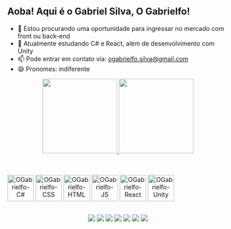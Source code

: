 ## Aoba! Aqui é o Gabriel Silva, O Gabrielfo!

- 🔭 Estou procurando uma oportunidade para ingressar no mercado com front ou back-end
- 🌱 Atualmente estudando C# e React, além de desenvolvimento com Unity
- 📫 Pode entrar em contato via: ogabrielfo.silva@gmail.com
- 😄 Pronomes: indiferente

<div align="center">
  <a href="https://github.com/OGabrielfo">
  <img height="170em" src="https://github-readme-stats.vercel.app/api?username=OGabrielfo&show_icons=true&theme=aura">
  <img height="170em" src="https://github-readme-stats.vercel.app/api/top-langs/?username=OGabrielfo&layout=compact&theme=aura">
</div>
  
##

<div align="center" style="display: inline-block"><br>
  <img align="center" alt="OGabrielfo-C#" height="60" width="60" src="https://cdn.jsdelivr.net/gh/devicons/devicon/icons/csharp/csharp-line.svg" />
  <img align="center" alt="OGabrielfo-CSS" height="60" width="60" src="https://cdn.jsdelivr.net/gh/devicons/devicon/icons/css3/css3-plain-wordmark.svg" />
  <img align="center" alt="OGabrielfo-HTML" height="60" width="60" src="https://cdn.jsdelivr.net/gh/devicons/devicon/icons/html5/html5-plain-wordmark.svg" />
  <img align="center" alt="OGabrielfo-JS" height="60" width="60" src="https://cdn.jsdelivr.net/gh/devicons/devicon/icons/javascript/javascript-plain.svg" />
  <img align="center" alt="OGabrielfo-React" height="60" width="60" src="https://cdn.jsdelivr.net/gh/devicons/devicon/icons/react/react-original.svg" />
  <img align="center" alt="OGabrielfo-Unity" height="60" width="60" src="https://cdn.jsdelivr.net/gh/devicons/devicon/icons/unity/unity-original.svg" />
</div>

##

<div align="center">
  <a href="mailto:ogabrielfo.silva@gmail.com"><img src="https://img.shields.io/badge/Gmail-D14836?style=for-the-badge&logo=gmail&logoColor=white" target="blank"></a>
  <a href="https://www.linkedin.com/in/gabriel-silva-00a219223/" target="blank"><img src="https://img.shields.io/badge/LinkedIn-0077B5?style=for-the-badge&logo=linkedin&logoColor=white" target="blank"></a>
  <a href="https://www.instagram.com/o.gabrielfo/" target="blank"><img src="https://img.shields.io/badge/Instagram-E4405F?style=for-the-badge&logo=instagram&logoColor=white" target="blank"></a>
  <a href="https://www.facebook.com/gabriel.silva.16718979/" target="blank"><img src="https://img.shields.io/badge/Facebook-1877F2?style=for-the-badge&logo=facebook&logoColor=white" target="blank"></a>
  <a href="https://twitter.com/o_gabrielfo" target="blank"><img src="https://img.shields.io/badge/Twitter-1DA1F2?style=for-the-badge&logo=twitter&logoColor=white" target="blank"></a>
  <a href="https://www.youtube.com/channel/UCM7SOfxzzMayOONQJngmrzQ" target="blank"><img src="https://img.shields.io/badge/YouTube-FF0000?style=for-the-badge&logo=youtube&logoColor=white" target="blank"></a>
  <a href="www.twitch.tv/o_gabrielfo" target="blank"><img src="https://img.shields.io/badge/Twitch-9146FF?style=for-the-badge&logo=twitch&logoColor=white" target="blank"></a>
</div>
 
